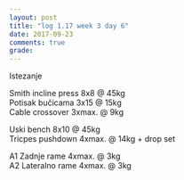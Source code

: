 ```yaml
---
layout: post
title: "log 1.17 week 3 day 6"
date: 2017-09-23
comments: true
grade:
---
```


Istezanje

Smith incline press 8x8 @ 45kg  
Potisak bučicama 3x15 @ 15kg  
Cable crossover 3xmax. @ 9kg  

Uski bench 8x10 @ 45kg  
Tricpes pushdown 4xmax. @ 14kg + drop set   

A1 Zadnje rame 4xmax. @ 3kg  
A2 Lateralno rame 4xmax. @ 3kg  
